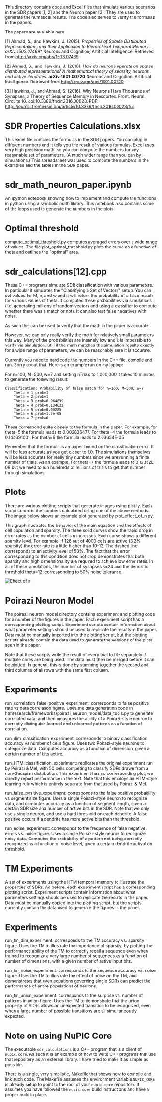 
This directory contains code and Excel files that simulate various scenarios in
the SDR papers [1, 2] and the Neuron paper [3]. They are used to generate the numerical
results. The code also serves to verify the formulas in the papers.

The papers are available here:

[1] Ahmad, S., and Hawkins, J. (2015). *Properties of Sparse Distributed
Representations and their Application to Hierarchical Temporal Memory*.
*arXiv:1503.07469** Neurons and Cognition; Artificial Intelligence. Retrieved
from http://arxiv.org/abs/1503.07469

[2] Ahmad, S., and Hawkins, J. (2016). *How do neurons operate on sparse
distributed representations? A mathematical theory of sparsity, neurons and
active dendrites*. **arXiv:1601.00720** Neurons and Cognition; Artificial
Intelligence. Retrieved from http://arxiv.org/abs/1601.00720

[3] Hawkins, J., and Ahmad, S. (2016). Why Neurons Have Thousands of Synapses, a
Theory of Sequence Memory in Neocortex. Front. Neural Circuits 10.
doi:10.3389/fncir.2016.00023. PDF:
http://journal.frontiersin.org/article/10.3389/fncir.2016.00023/full


SDR Properties Calculations.xlsx
================================

This excel file contains the formulas in the SDR papers. You can plug in
different numbers and it tells you the result of various formulas.  Excel  uses
very high precision math, so you can compute the numbers for any  reasonable set
of parameters. (A much wider range than you can by simulations.) This
spreadsheet was used to compute the numbers in the examples and the tables in
the SDR paper.


sdr_math_neuron_paper.ipynb
===========================

An ipython notebook showing how to implement and compute the functions in
python using a symbolic math library.  This notebook also contains some of the
loops used to generate the numbers in the plots.


Optimal threshold
=================

compute_optimal_threshold.py computes averaged errors over a wide range of
values. The file plot_optimal_threshold.py plots the curve as a function of
theta and outlines the "optimal" area.


sdr_calculations[12].cpp
=====================

These C++ programs simulate SDR classification with various parameters.  In
particular it simulates the "Classifying a Set of Vectors" setup. You can set
values for M, n, and w and it will return the probability of a false match
for various values of theta. It computes these probabilities via simulations
(i.e. generating millions of random vectors and using a classifier to compute
whether there was a match or not).  It can also test false negatives with noise.

As such this can be used to verify that the math in the paper is accurate.

However, we can only really verify the math for relatively small parameters
this way. Many of the probabilities are insanely low and it is impossible to
verify via simulation.  Still if the math matches the simulation results
exactly for a wide range of parameters, we can be reasonably sure it is
accurate.

Currently you need to hard code the numbers in the C++ file,  compile and run.
Sorry about that. Here is an example run on my laptop:

For n=100, M=500, w=7 and setting nTrials to 1,000,000 it takes 10 minutes to
generate the following result:
```
Classification: Probability of false match for n=100, M=500, w=7
    Theta = 1 prob=1
    Theta = 2 prob=1
    Theta = 3 prob=0.964839
    Theta = 4 prob=0.134632
    Theta = 5 prob=0.00285
    Theta = 6 prob=1.7e-05
    Theta = 7 prob=0
```

These correspond quite closely to the formula in the paper. For example, for
theta=5 the formula leads to 0.002826477. For theta=4 the formula leads to
0.144691001.  For theta=6 the formula leads to 2.03654E-05

Remember  that  the formula is an upper bound on the classification error. It
will be less accurate as you get closer to 1.0. The simulations themselves will
be less accurate for really tiny numbers since we are running a finite number of
trials.  As an example, For theta=7 the  formula leads to 3.12352E-08 but we
need to run hundreds of millions of  trials to get that number through
simulations.

Plots
=====

There are various plotting scripts that generate images using plot.ly. Each
script contains the numbers calculated using one of the above methods. The image
below shows an example plot generated by plot_effect_of_n.py.

This graph illustrates the behavior of the main equation and the effects of cell
population and sparsity. The three solid curves show the rapid drop in error
rates as the number of cells n increases. Each curve shows a different sparsity
level. For example, if 128 out of 4000 cells are active (3.2% sparsity) the
error rate is a little higher than 10-12. The dashed line corresponds to an
activity level of 50%. The fact that the error corresponding to this condition
does not drop demonstrates that both sparsity and high dimensionality are
required to achieve low error rates. In all of these simulations, the number of
synapses s=24 and the dendritic threshold theta=12, corresponding to 50% noise
tolerance.

![Effect of n](https://github.com/numenta/nupic.research/blob/31f45e19903bacff308b36e07609d25059c63de0/projects/sdr_paper/images/effect_of_n.png)


Poirazi Neuron Model
====================

The poirazi_neuron_model directory contains experiment and plotting code for a
number of the figures in the paper.  Each experiment script has a corresponding
plotting script.  Experiment scripts contain information about what parameter
settings should be used to replicate the results in the paper.
Data must be manually imported into the plotting script, but
the plotting scripts already contain the data used to generate the versions of
the plots seen in the paper.

Note that these scripts write the result of every trial to file separately if
multiple cores are being used.  The data must then be merged before it can be
plotted.  In general, this is done by summing together the second and third
columns of all rows with the same first column.

Experiments
===========

run_correlation_false_positive_experiment: corresponds to false positive rate
vs data correlation figure.
Uses the data generation code in
htmresearch/frameworks/poirazi_neuron_model/data_tools.py to generate correlated
data, and then measures the ability of a Poirazi-style neuron to correctly
distinguish learned and unlearned patterns as a function of correlation.

run_dim_classification_experiment: corresponds to binary classification accuracy
vs number of cells figure.
Uses two Poirazi-style neurons to categorize data.  Computes accuracy as a
function of dimension, given a certain number of bits active.

run_HTM_classification_experiment: replicates the original experiment run by
Poirazi & Mel, with 50 cells competing to classify SDRs drawn from a
non-Gaussian distribution.  This experiment has no corresponding plot; we
directly report performance in the text.  Note that this employs an HTM-style
learning rule which is entirely separate from that used by Poirazi & Mel.

run_false_positive_experiment: corresponds to the false positive probability vs
segment size figure.
Uses a single Poirazi-style neuron to recognize data, and computes accuracy as
a function of segment length, given a certain SDR size and number of active bits
in the SDR.  Note that we only use a single neuron, and use a hard threshold on
each dendrite.  A false positive occurs if a dendrite has more active bits than
the threshold.

run_noise_experiment: corresponds to the frequence of false negative errors vs.
noise figure.  Uses a single Poirazi-style neuron to recognize noisy data.
Computes the probability of a pattern not being correctly recognized as a
function of noise level, given a certain dendrite activation threshold.

TM Experiments
==============

A set of experiments using the HTM temporal memory to illustrate the properties
of SDRs.  As before, each experiment script has a corresponding plotting script.
Experiment scripts contain information about what parameters settings should be
used to replicate the results in the paper.
Data must be manually copied into the plotting script, but the scripts currently
contain the data used to generate the figures in the paper.

Experiments
===========

run_tm_dim_experiment: corresponds to the TM accuracy vs. sparsity figure.  Uses
the TM to illustrate the importance of sparsity, by plotting the performance
ability of the TM to correctly recall a sequence even when trained to recognize
a very large number of sequences as a function of number of dimensions, with a
given number of active input bits.

run_tm_noise_experiment: corresponds to the sequence accuracy vs. noise figure.
Uses the TM to illustrate the effect of noise on the TM, and demonstrates that
even equations governing single SDRs can predict the performance of entire
populations of neurons.

run_tm_union_experiment: corresponds to the surprise vs. number of patterns in
union figure.  Uses the TM to demonstrate that the union property of SDRs allows
an unexpected transition to be recognized, even when a large number of possible
transitions are all simultaneously expected.


Note on using NuPIC Core
========================

The executable `sdr_calculations` is a C++ program that is a client of
`nupic.core`. As such it is an example of how to write C++ programs that use
that repository as an external library. I have tried to make it as simple as
possible.

There is a single, very simplistic, Makefile that shows how to compile and link
such code.  The Makefile assumes the environment variable `NUPIC_CORE` is
already setup to point to the root of your `nupic.core` repository.  It
assumes you have followed the `nupic.core` build instructions and have a
proper build in place.
